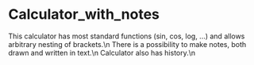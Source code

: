 # Calculator_with_notes
This calculator has most standard functions (sin, cos, log, ...) and allows arbitrary nesting of brackets.\n
There is a possibility to make notes, both drawn and written in text.\n
Calculator also has history.\n
